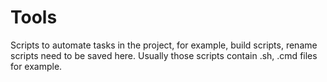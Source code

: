 # Tools
Scripts to automate tasks in the project, for example, build scripts, rename scripts need to be saved here. Usually those scripts contain .sh, .cmd files for example.

